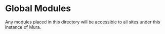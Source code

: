 # Global Modules
Any modules placed in this directory will be accessible to all sites under this instance of Mura.
